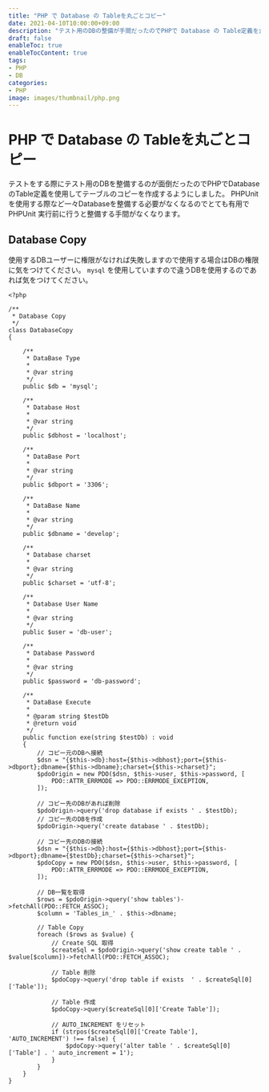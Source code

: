 ```yaml
---
title: "PHP で Database の Tableを丸ごとコピー"
date: 2021-04-10T10:00:00+09:00
description: "テスト用のDBの整備が手間だったのでPHPで Database の Table定義を丸ごとコピーしました。"
draft: false
enableToc: true
enableTocContent: true
tags: 
- PHP
- DB
categories: 
- PHP
image: images/thumbnail/php.png
---
```


# PHP で Database の Tableを丸ごとコピー
テストをする際にテスト用のDBを整備するのが面倒だったのでPHPでDatabaseのTable定義を使用してテーブルのコピーを作成するようにしました。
PHPUnitを使用する際など一々Databaseを整備する必要がなくなるのでとても有用で PHPUnit 実行前に行うと整備する手間がなくなります。

## Database Copy
使用するDBユーザーに権限がなければ失敗しますので使用する場合はDBの権限に気をつけてください。
```mysql``` を使用していますので違うDBを使用するのであれば気をつけてください。

``` php:DatabaseCopy.php
<?php

/**
 * Database Copy
 */
class DatabaseCopy
{

    /**
     * DataBase Type
     * 
     * @var string
     */
    public $db = 'mysql';

    /**
     * Database Host
     * 
     * @var string
     */
    public $dbhost = 'localhost';

    /**
     * DataBase Port
     * 
     * @var string
     */
    public $dbport = '3306';

    /**
     * DataBase Name
     * 
     * @var string
     */
    public $dbname = 'develop';

    /**
     * Database charset
     * 
     * @var string
     */
    public $charset = 'utf-8';

    /**
     * Database User Name
     * 
     * @var string
     */
    public $user = 'db-user';

    /**
     * Database Password
     * 
     * @var string
     */
    public $password = 'db-password';

    /**
     * DataBase Execute
     * 
     * @param string $testDb
     * @return void
     */
    public function exe(string $testDb) : void
    {
        // コピー元のDBへ接続
        $dsn = "{$this->db}:host={$this->dbhost};port={$this->dbport};dbname={$this->dbname};charset={$this->charset}";
        $pdoOrigin = new PDO($dsn, $this->user, $this->password, [
            PDO::ATTR_ERRMODE => PDO::ERRMODE_EXCEPTION,
        ]);

        // コピー先のDBがあれば削除
        $pdoOrigin->query('drop database if exists ' . $testDb);
        // コピー先のDBを作成
        $pdoOrigin->query('create database ' . $testDb);

        // コピー先のDBの接続
        $dsn = "{$this->db}:host={$this->dbhost};port={$this->dbport};dbname={$testDb};charset={$this->charset}";
        $pdoCopy = new PDO($dsn, $this->user, $this->password, [
            PDO::ATTR_ERRMODE => PDO::ERRMODE_EXCEPTION,
        ]);

        // DB一覧を取得
        $rows = $pdoOrigin->query('show tables')->fetchAll(PDO::FETCH_ASSOC);
        $column = 'Tables_in_' . $this->dbname;

        // Table Copy
        foreach ($rows as $value) {
            // Create SQL 取得
            $createSql = $pdoOrigin->query('show create table ' . $value[$column])->fetchAll(PDO::FETCH_ASSOC);

            // Table 削除
            $pdoCopy->query('drop table if exists  ' . $createSql[0]['Table']);

            // Table 作成
            $pdoCopy->query($createSql[0]['Create Table']);

            // AUTO_INCREMENT をリセット
            if (strpos($createSql[0]['Create Table'], 'AUTO_INCREMENT') !== false) {
                $pdoCopy->query('alter table ' . $createSql[0]['Table'] . ' auto_increment = 1');
            }
        }
    }
}

```